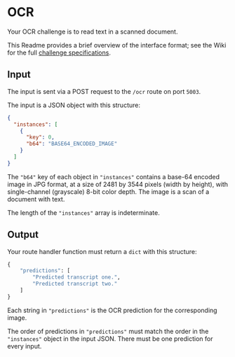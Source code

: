 # OCR

Your OCR challenge is to read text in a scanned document.

This Readme provides a brief overview of the interface format; see the Wiki for the full [challenge specifications](https://github.com/til-ai/til-25/wiki/Challenge-specifications).

## Input

The input is sent via a POST request to the `/ocr` route on port `5003`.

The input is a JSON object with this structure:

```JSON
{
  "instances": [
    {
      "key": 0,
      "b64": "BASE64_ENCODED_IMAGE"
    }
  ]
}
```

The `"b64"` key of each object in `"instances"` contains a base-64 encoded image in JPG format, at a size of 2481 by 3544 pixels (width by height), with single-channel (grayscale) 8-bit color depth. The image is a scan of a document with text.

The length of the `"instances"` array is indeterminate.

## Output

Your route handler function must return a `dict` with this structure:

```Python
{
    "predictions": [
        "Predicted transcript one.",
        "Predicted transcript two."
    ]
}
```

Each string in `"predictions"` is the OCR prediction for the corresponding image.

The order of predictions in `"predictions"` must match the order in the `"instances"` object in the input JSON. There must be one prediction for every input.
